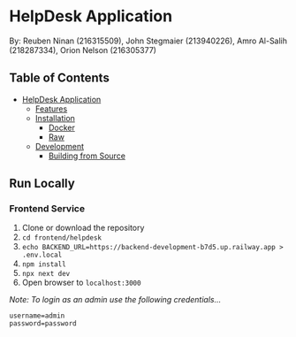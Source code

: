 # HelpDesk Application
By: Reuben Ninan (216315509), John Stegmaier (213940226), Amro Al-Salih (218287334), Orion Nelson (216305377)

## Table of Contents
- [HelpDesk Application](#helpdesk-application)
  - [Features](#features)
  - [Installation](#installation)
    - [Docker](#docker)
    - [Raw](#raw)
  - [Development](#development)
    - [Building from Source](#building-from-source)

## Run Locally
### Frontend Service
1. Clone or download the repository 
2. `cd frontend/helpdesk`
3. `echo BACKEND_URL=https://backend-development-b7d5.up.railway.app > .env.local`
4. `npm install`
5. `npx next dev`
6. Open browser to `localhost:3000`

*Note: To login as an admin use the following credentials...*
```
username=admin
password=password
```
